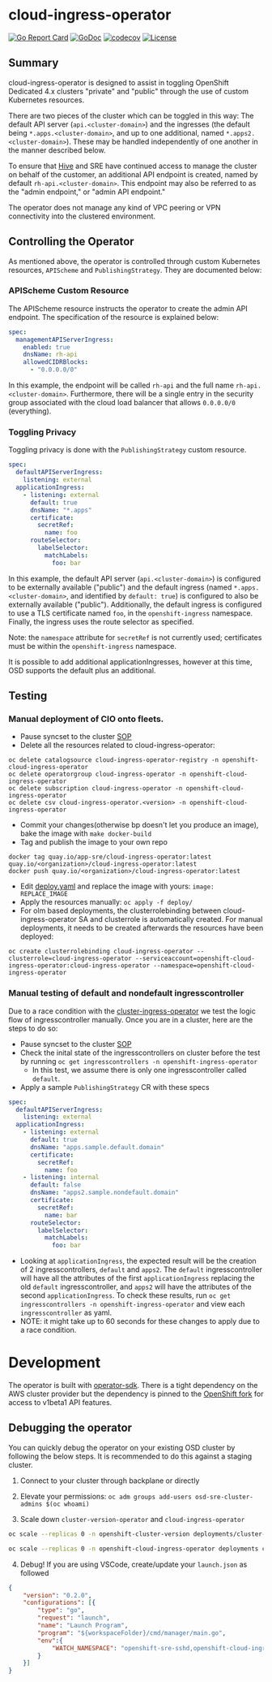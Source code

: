 # cloud-ingress-operator

[![Go Report Card](https://goreportcard.com/badge/github.com/openshift/cloud-ingress-operator)](https://goreportcard.com/report/github.com/openshift/cloud-ingress-operator)
[![GoDoc](https://godoc.org/github.com/openshift/cloud-ingress-operator?status.svg)](https://godoc.org/github.com/openshift/cloud-ingress-operator)
[![codecov](https://codecov.io/gh/openshift/cloud-ingress-operator/branch/master/graph/badge.svg)](https://codecov.io/gh/openshift/cloud-ingress-operator)
[![License](https://img.shields.io/:license-apache-blue.svg)](http://www.apache.org/licenses/LICENSE-2.0.html)

## Summary

cloud-ingress-operator is designed to assist in toggling OpenShift Dedicated 4.x clusters "private" and "public" through the use of custom Kubernetes resources.

There are two pieces of the cluster which can be toggled in this way: The default API server (`api.<cluster-domain>`) and the ingresses (the default being `*.apps.<cluster-domain>`, and up to one additional, named `*.apps2.<cluster-domain>`). These may be handled independently of one another in the manner described below.

To ensure that [Hive](https://github.com/openshift/hive) and SRE have continued access to manage the cluster on behalf of the customer, an additional API endpoint is created, named by default `rh-api.<cluster-domain>`. This endpoint may also be referred to as the "admin endpoint," or "admin API endpoint."

The operator does not manage any kind of VPC peering or VPN connectivity into the clustered environment.

## Controlling the Operator

As mentioned above, the operator is controlled through custom Kubernetes resources, `APIScheme` and `PublishingStrategy`. They are documented below:

### APIScheme Custom Resource

The APIScheme resource instructs the operator to create the admin API endpoint. The specification of the resource is explained below:

```yaml
spec:
  managementAPIServerIngress:
    enabled: true
    dnsName: rh-api
    allowedCIDRBlocks:
      - "0.0.0.0/0"
```

In this example, the endpoint will be called `rh-api` and the full name `rh-api.<cluster-domain>`. Furthermore, there will be a single entry in the security group associated with the cloud load balancer that allows `0.0.0.0/0` (everything).

### Toggling Privacy

Toggling privacy is done with the `PublishingStrategy` custom resource.

```yaml
spec:
  defaultAPIServerIngress:
    listening: external
  applicationIngress:
    - listening: external
      default: true
      dnsName: "*.apps"
      certificate:
        secretRef:
          name: foo
      routeSelector:
        labelSelector:
          matchLabels:
            foo: bar
```

In this example, the default API server (`api.<cluster-domain>`) is configured to be externally available ("public") and the default ingress (named `*.apps.<cluster-domain>`, and identified by `default: true`) is configured to also be externally available ("public"). Additionally, the default ingress is configured to use a TLS certificate named `foo`, in the `openshift-ingress` namespace. Finally, the ingress uses the route selector as specified.

Note: the `namespace` attribute for `secretRef` is not currently used; certificates must be within the `openshift-ingress` namespace.

It is possible to add additional applicationIngresses, however at this time, OSD supports the default plus an additional.

## Testing

### Manual deployment of CIO onto fleets.
* Pause syncset to the cluster [SOP](https://github.com/openshift/ops-sop/blob/master/v4/knowledge_base/pause-syncset.md)
* Delete all the resources related to cloud-ingress-operator:

```shell
oc delete catalogsource cloud-ingress-operator-registry -n openshift-cloud-ingress-operator
oc delete operatorgroup cloud-ingress-operator -n openshift-cloud-ingress-operator
oc delete subscription cloud-ingress-operator -n openshift-cloud-ingress-operator
oc delete csv cloud-ingress-operator.<version> -n openshift-cloud-ingress-operator
```

* Commit your changes(otherwise bp doesn't let you produce an image), bake the image with `make docker-build`
* Tag and publish the image to your own repo
```shell
docker tag quay.io/app-sre/cloud-ingress-operator:latest quay.io/<organization>/cloud-ingress-operator:latest
docker push quay.io/<organization>/cloud-ingress-operator:latest
```

* Edit [deploy.yaml](deploy/50_cloud-ingress-operator.Deployment.yaml) and replace the image with yours: `image: REPLACE_IMAGE`
* Apply the resources manually: `oc apply -f deploy/`
* For olm based deployments, the clusterrolebinding between cloud-ingress-operator SA and clusterrole is automatically created. For manual deployments,
it needs to be created afterwards the resources have been deployed:
```shell
oc create clusterrolebinding cloud-ingress-operator --clusterrole=cloud-ingress-operator --serviceaccount=openshift-cloud-ingress-operator:cloud-ingress-operator --namespace=openshift-cloud-ingress-operator
```

### Manual testing of default and nondefault ingresscontroller

Due to a race condition with the [cluster-ingress-operator](https://github.com/openshift/cluster-ingress-operator) we test the logic flow of ingresscontroller manually. Once you are in a cluster, here are the steps to do so:

- Pause syncset to the cluster [SOP](https://github.com/openshift/ops-sop/blob/master/v4/knowledge_base/pause-syncset.md)
- Check the inital state of the ingresscontrollers on cluster before the test by running `oc get ingresscontrollers -n openshift-ingress-operator`
  - In this test, we assume there is only one ingresscontroller called `default`.
- Apply a sample `PublishingStrategy` CR with these specs

```yaml
spec:
  defaultAPIServerIngress:
    listening: external
  applicationIngress:
    - listening: external
      default: true
      dnsName: "apps.sample.default.domain"
      certificate:
        secretRef:
          name: foo
    - listening: internal
      default: false
      dnsName: "apps2.sample.nondefault.domain"
      certificate:
        secretRef:
          name: bar
      routeSelector:
        labelSelector:
          matchLabels:
            foo: bar
```
- Looking at `applicationIngress`, the expected result will be the creation of 2 ingresscontrollers, `default` and `apps2`. The `default` ingresscontroller will
have all the attributes of the first `applicationIngress` replacing the old `default` ingresscontroller, and `apps2` will have the attributes of the second `applicationIngress`. To check these results, run `oc get ingresscontrollers -n openshift-ingress-operator` and view each `ingresscontroller` as yaml.
- NOTE: it might take up to 60 seconds for these changes to apply due to a race condition.


# Development

The operator is built with [operator-sdk](https://github.com/operator-framework/operator-sdk). There is a tight dependency on the AWS cluster provider but the dependency is pinned to the [OpenShift fork](https://github.com/openshift/cluster-api-provider-aws) for access to v1beta1 API features.

## Debugging the operator

You can quickly debug the operator on your existing OSD cluster by following the below steps. It is recommended to do this against a staging cluster. 

1. Connect to your cluster through backplane or directly

2. Elevate your permissions: `oc adm groups add-users osd-sre-cluster-admins $(oc whoami)`

3. Scale down `cluster-version-operator` and `cloud-ingress-operator`
  ```bash
  oc scale --replicas 0 -n openshift-cluster-version deployments/cluster-version-operator

  oc scale --replicas 0 -n openshift-cloud-ingress-operator deployments cloud-ingress-operator
  ```

4. Debug! If you are using VSCode, create/update your `launch.json` as followed

```json
{
    "version": "0.2.0",
    "configurations": [{
        "type": "go",
        "request": "launch",
        "name": "Launch Program",
        "program": "${workspaceFolder}/cmd/manager/main.go",
        "env":{
            "WATCH_NAMESPACE": "openshift-sre-sshd,openshift-cloud-ingress-operator,openshift-ingress,openshift-ingress-operator,openshift-kube-apiserver,openshift-machine-api"
        }
    }]
}
``` 